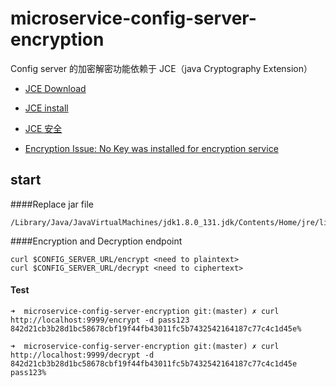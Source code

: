 # microservice-config-server-encryption

Config server 的加密解密功能依赖于 JCE（java Cryptography Extension）

- [JCE Download](http://www.oracle.com/technetwork/java/javase/downloads/jce8-download-2133166.html)
- [JCE install](https://blog.csdn.net/arctan90/article/details/68066660
)
- [JCE 安全](https://blog.csdn.net/fishmai/article/details/52398532)

- [Encryption Issue: No Key was installed for encryption service](https://github.com/spring-cloud/spring-cloud-config/issues/800)

## start
####Replace jar file
```
/Library/Java/JavaVirtualMachines/jdk1.8.0_131.jdk/Contents/Home/jre/lib/security
```
####Encryption and Decryption endpoint
```
curl $CONFIG_SERVER_URL/encrypt <need to plaintext>
curl $CONFIG_SERVER_URL/decrypt <need to ciphertext>
```
#### Test
```
➜  microservice-config-server-encryption git:(master) ✗ curl http://localhost:9999/encrypt -d pass123
842d21cb3b28d1bc58678cbf19f44fb43011fc5b7432542164187c77c4c1d45e% 

➜  microservice-config-server-encryption git:(master) ✗ curl http://localhost:9999/decrypt -d 842d21cb3b28d1bc58678cbf19f44fb43011fc5b7432542164187c77c4c1d45e 
pass123%        
```

